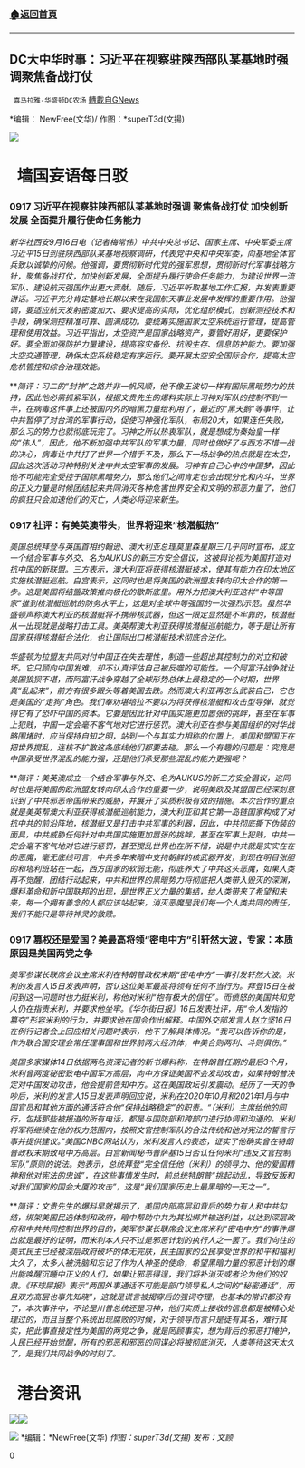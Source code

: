 ###  [:house:返回首頁](https://github.com/ourhimalayas/txt)
---


## DC大中华时事：习近平在视察驻陕西部队某基地时强调聚焦备战打仗
` 喜马拉雅-华盛顿DC农场` [轉載自GNews](https://gnews.org/zh-hans/1538124/)

*编辑： NewFree(文华)/ 作图：*superT3d(文揚)

![](http://himalayawashingtondc.org/wp-content/uploads/2021/08/ScreenShot-2021-08-01-at-17.25.09@2x.png)

#   墙国妄语每日驳

### **0**917 习近平在视察驻陕西部队某基地时强调 聚焦备战打仗 加快创新发展 全面提升履行使命任务能力

*新华社西安9月16日电（记者梅常伟）中共中央总书记、国家主席、中央军委主席习近平15日到驻陕西部队某基地视察调研，代表党中央和中央军委，向基地全体官兵致以诚挚的问候。他强调，要贯彻新时代党的强军思想，贯彻新时代军事战略方针，聚焦备战打仗，加快创新发展，全面提升履行使命任务能力，为建设世界一流军队、建设航天强国作出更大贡献。随后，习近平听取基地工作汇报，并发表重要讲话。习近平充分肯定基地长期以来在我国航天事业发展中发挥的重要作用。他强调，要适应航天发射密度加大、要求提高的实际，优化组织模式，创新测控技术和手段，确保测控精准可靠、圆满成功。要统筹实施国家太空系统运行管理，提高管理和使用效益。习近平指出，太空资产是国家战略资产，要管好用好，更要保护好。要全面加强防护力量建设，提高容灾备份、抗毁生存、信息防护能力。要加强太空交通管理，确保太空系统稳定有序运行。要开展太空安全国际合作，提高太空危机管控和综合治理效能。*

***简评：*习二的“封神”之路并非一帆风顺，他不像王波切一样有国际黑暗势力的扶持，因此他必需抓紧军队，根据文贵先生的爆料实际上习神对军队的控制不到一半，在病毒这件事上还被国内外的暗黑力量给利用了，最近的“黑天鹅”等事件，让中共暂停了对台湾的军事行动，促使习神强化军队，布局20大，如果连任失败，那么习的势力也就彻底玩完了。习神之所以热衷军队，就是想成为秦始皇一样的“伟人”，因此，他不断加强中共军队的军事力量，同时也做好了与西方不惜一战的决心，病毒让中共打了世界一个措手不及，那么下一场战争的热点就是在太空，因此这次活动习神特别关注中共太空军事的发展。习神有自己心中的中国梦，因此他不可能完全受控于国际黑暗势力，那么他们之间肯定也会出现分化和内斗，世界的正义力量是时候团结起来共同消灭各种危害世界安全和文明的邪恶力量了，他们的疯狂只会加速他们的灭亡，人类必将迎来新生。**

### 0917 社评：有美英澳带头，世界将迎来“核潜艇热”

*美国总统拜登与英国首相约翰逊、澳大利亚总理莫里森星期三几乎同时宣布，成立一个结合军事与外交、名为AUKUS的新三方安全倡议，这被舆论视为美国打造对抗中国的新联盟。三方表示，澳大利亚将获得核潜艇技术，使其有能力在印太地区实施核潜艇巡航。白宫表示，这同时也是将美国的欧洲盟友转向印太合作的第一步。这是美国将结盟政策推向极化的歇斯底里。用外力把澳大利亚这样“中等国家”推到核潜艇巡航的防务水平上，这是对全球中等强国的一次强烈示范。虽然华盛顿声称澳大利亚的核潜艇将不携带核武器，但这一限定显然是不牢靠的，核潜艇从一出现就是战略打击工具。美英帮澳大利亚获得核潜艇巡航能力，等于是让所有国家获得核潜艇合法化，也让国际出口核潜艇技术彻底合法化。*

*华盛顿为拉盟友共同对付中国正在失去理性，制造一些超出其控制力的对立和破坏。它只顾向中国发难，却不认真评估自己被反噬的可能性。一个阿富汗战争就让美国狼狈不堪，而阿富汗战争穿越了全球形势总体上最稳定的一个时期，世界真“乱起来”，前方有很多跟头等着美国去跌。然而澳大利亚再怎么武装自己，它也是美国的“走狗”角色。我们奉劝堪培拉不要以为将获得核潜艇和攻击型导弹，就觉得它有了恐吓中国的资本。它要是因此针对中国实施更加嚣张的挑衅，甚至在军事上犯贱，中国一定会毫不客气地对它进行惩罚。澳大利亚在参与美国组织的对华战略围堵时，应当保持自知之明，站到一个与其实力相称的位置上。美国和盟国正在把世界搅乱，连核不扩散这条底线他们都要去碰。那么一个有趣的问题是：究竟是中国承受世界混乱的能力强，还是他们承受那些混乱的能力更强呢？*

***简评：*美英澳成立一个结合军事与外交、名为AUKUS的新三方安全倡议，这同时也是将美国的欧洲盟友转向印太合作的重要一步，说明美欧及其盟国已经深刻意识到了中共邪恶帝国带来的威胁，并展开了实质积极有效的措施。本次合作的重点就是美英帮澳大利亚获得核潜艇巡航能力，澳大利亚和其它第一岛链国家构成了对抗中共的前沿阵地，核潜艇又是打击中共军事的利器，因此，中共彻底撕下伪装的面具，中共威胁任何针对中共国实施更加嚣张的挑衅，甚至在军事上犯贱，中共一定会毫不客气地对它进行惩罚，甚至搅乱世界也在所不惜，说是中共就是实实在在的恶魔，毫无底线可言，中共多年来暗中支持朝鲜的核武器开发，到现在明目张胆的和塔利班站在一起，西方国家的软弱无能，彻底养大了中共这头恶魔，如果人类再不觉醒，团结行动起来，中共和世界的黑暗势力将彻底把人类带入毁灭的深渊，爆料革命和新中国联邦的出现，是世界正义力量的集结，给人类带来了希望和未来，每一个拥有善念的人都应该站起来，消灭恶魔是我们每一个人类共同的责任，我们不能只是等待神灵的救赎。**

### 0917 篡权还是爱国？美最高将领“密电中方”引轩然大波，专家：本质原因是美国两党之争

*美军参谋长联席会议主席米利在特朗普政权末期“密电中方”一事引发轩然大波。米利的发言人15日发表声明，否认这位美军最高将领有任何不当行为。拜登15日在被问到这一问题时也力挺米利，称他对米利“抱有极大的信任”。而愤怒的美国共和党人仍在指责米利，并要求他坐牢。《华尔街日报》16日发表社评，用“令人发指的篡夺”形容米利的行为，并要求他在国会作出解释。中国外交部发言人赵立坚16日在例行记者会上回应相关问题时表示，他不了解具体情况。“我可以告诉你的是，作为联合国安理会常任理事国和世界前两大经济体，中美合则两利、斗则俱伤。”*

*美国多家媒体14日依据两名资深记者的新书爆料称，在特朗普任期的最后3个月，米利曾两度秘密致电中国军方高层，向中方保证美国不会发动攻击，如果特朗普决定对中国发动攻击，他会提前告知中方。这在美国政坛引发震动。经历了一天的争吵后，米利的发言人15日发表声明回应说，米利在2020年10月和2021年1月与中国官员和其他方面的通话符合他“保持战略稳定”的职责。“（米利）主席给他的同行，包括那些被报道的所有电话，都是与国防部和跨部门进行协调和沟通的。米利将军将继续在他的权力范围内，按照文官控制军队的合法传统和他对宪法的誓言行事并提供建议。”美国CNBC网站认为，米利发言人的表态，证实了他确实曾在特朗普政权末期致电中方高层。白宫新闻秘书普萨基15日否认任何米利“违反文官控制军队”原则的说法。她表示，总统拜登“完全信任他（米利）的领导力、他的爱国精神和他对宪法的忠诚”，在这些事情发生时，前总统特朗普“挑起动乱，导致反叛和对我们国家的国会大厦的攻击”，这是“我们国家历史上最黑暗的一天之一”。*

***简评：*文贵先生的爆料早就揭示了，美国内部高层和背后的势力有人和中共勾结，绑架美国民选体制和政府，暗中帮助中共为其松绑并输送利益，以达到深层政府和中共共同控制世界的目的，美军参谋长联席会议主席米利“密电中方”的事件爆出就是最好的证明，而米利本人只不过是邪恶计划的执行人之一罢了。我们向往的美式民主已经被深层政府破坏的体无完肤，民主国家的公民享受世界的和平和福利太久了，太多人被洗脑和忘记了作为人神圣的使命，希望黑暗力量的邪恶计划的爆出能唤醒沉睡中正义的人们，如果让邪恶得逞，我们将补消灭或者沦为他们的奴隶。《环球屎报》表示“两国外事通话不可能是部门领导私人之间的“秘密通话”，而且双方高层也事先知晓”，这就是谎言被揭穿后的强词夺理，也基本的常识都没有了，本次事件中，不论是川普总统还是习神，他们实质上接收的信息都是被精心处理过的，而且当整个系统出现腐败的时候，对于领导而言只是徒有其名，难行其实，把此事直接定性为美国的两党之争，就是罔顾事实，想为背后的邪恶打掩护，人民已经开始觉醒，所有的邪恶和邪恶的同谋必将被彻底消灭，人类等待这天太久了，是我们共同战争的时刻了。**

#   港台资讯


![](https://media.discordapp.net/attachments/858887785507323904/888334895561187388/aa6db6f3ae50d2be.png?width=1043&amp;height=586)![](https://media.discordapp.net/attachments/858887785507323904/888334926137659403/blinken.png?width=1043&amp;height=586)

![](https://media.discordapp.net/attachments/858887785507323904/888334927802806282/64.png?width=1043&amp;height=586)
*编辑：*NewFree(文华)
*作图：superT3d(文揚)
发布：文顾*

0
